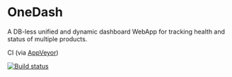 # OneDash
A DB-less unified and dynamic dashboard WebApp for tracking health and status of multiple products.

CI (via [AppVeyor](https://www.appveyor.com/))

[![Build status](https://ci.appveyor.com/api/projects/status/7kwon5697lskit67?svg=true)](https://ci.appveyor.com/project/asquigglytwist/onedash)
